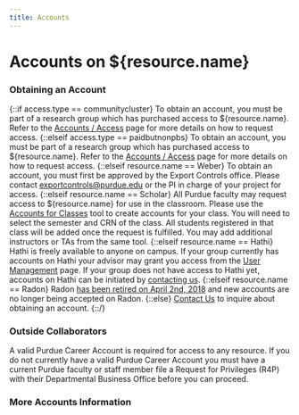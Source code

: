 ```yaml
---
title: Accounts
---
```


# Accounts on ${resource.name}

### Obtaining an Account
{::if access.type == communitycluster}
To obtain an account, you must be part of a research group which has purchased access to ${resource.name}. Refer to the [Accounts / Access](/account/request) page for more details on how to request access.
{::elseif access.type == paidbutnonpbs}
To obtain an account, you must be part of a research group which has purchased access to ${resource.name}. Refer to the [Accounts / Access](/account/request) page for more details on how to request access.
{::elseif resource.name == Weber}
To obtain an account, you must first be approved by the Export Controls office. Please contact exportcontrols@purdue.edu or the PI in charge of your project for access.
{::elseif resource.name == Scholar}
All Purdue faculty may request access to ${resource.name} for use in the classroom.  Please use the <a href="/account/class/">Accounts for Classes</a> tool to create accounts for your class. You will need to select the semester and CRN of the class. All students registered in that class will be added once the request is fulfilled. You may add additional instructors or TAs from the same tool.
{::elseif resource.name == Hathi}
Hathi is freely available to anyone on campus. If your group currently has accounts on Hathi your advisor may grant you access from the [User Management](/account/user/) page. If your group does not have access to Hathi yet, 
accounts on Hathi can be initiated by <a href="mailto:rcac-help@purdue.edu">contacting us</a>.
{::elseif resource.name == Radon}
Radon [has been retired on April 2nd, 2018](/news/1136) and new accounts are no longer being accepted on Radon. 
{::else}
<a href="mailto:rcac-help@purdue.edu">Contact Us</a> to inquire about obtaining an account.
{::/}

### Outside Collaborators

A valid Purdue Career Account is required for access to any resource. If you do not currently have a valid Purdue Career Account you must have a current Purdue faculty or staff member file a Request for Privileges (R4P) with their Departmental Business Office before you can proceed.

### More Accounts Information
